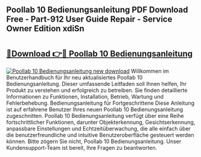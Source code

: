 ## Poollab 10 Bedienungsanleitung PDF Download Free - Part-912 User Guide Repair - Service Owner Edition xdiSn

# <h2><a href="http://df3pyo3.blite.top/?on=Poollab+10+Bedienungsanleitung">🔗Download 👉🔴 Poollab 10 Bedienungsanleitung</a></h2>

[![Poollab 10 Bedienungsanleitung new download](https://i.imgur.com/lujVjoI.png)](http://df3pyo3.blite.top/?on=Poollab+10+Bedienungsanleitung)
Willkommen im Benutzerhandbuch für Ihr neu aktualisiertes Poollab 10 Bedienungsanleitung. Dieser umfassende Leitfaden soll Ihnen helfen, Ihr Produkt zu verstehen und erfolgreich zu betreiben. Sie finden detaillierte Informationen zu Funktionen, Installation, Betrieb, Wartung und Fehlerbehebung. Bedienungsanleitung für Fortgeschrittene Diese Anleitung ist auf erfahrene Benutzer Ihres neuen Poollab 10 Bedienungsanleitung zugeschnitten. Poollab 10 Bedienungsanleitung verfügt über eine Reihe fortschrittlicher Funktionen, darunter Objekterkennung, Gesichtserkennung, anpassbare Einstellungen und Echtzeitüberwachung, die alle einfach über die benutzerfreundliche und intuitive Benutzeroberfläche gesteuert werden können. Bitte zögern Sie nicht, Poollab 10 Bedienungsanleitung. Unser Kundensupport-Team ist bereit, Ihre Fragen zu beantworten.
